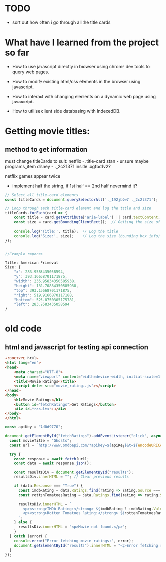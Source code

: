 # TODO
- sort out how often i go through all the title cards

# What have I learned from the project so far
- How to use javascript directly in browser using chrome dev tools to query web pages.

- How to modify existing html/css elements in the browser using javascript.

- How to interact with changing elements on a dynamic web page using javascript.

- How to utilise client side databasing with IndexedDB.

# Getting movie titles:

## method to get information
must change titleCards to suit:
netflix - .title-card
stan - unsure maybe programs_item
disney - ._2c21371 inside .xgfbc1v2?

netflix games appear twice
- implement half the string, if 1st half == 2nd half nevermind it?

```javascript
// Select all title-card elements
const titleCards = document.querySelectorAll('._192jb2w7 ._2c2l371');

// Loop through each title-card element and log the title and size
titleCards.forEach(card => {
    const title = card.getAttribute('aria-label') || card.textContent;  // Getting title from aria-label or text content
    const size = card.getBoundingClientRect();  // Getting the size of the title card (height, width, etc.)
    
    console.log('Title:', title);  // Log the title
    console.log('Size:', size);    // Log the size (bounding box info)
});


//Example reponse

Title: American Primeval
Size: {
    "x": 283.9583435058594,
    "y": 393.16668701171875,
    "width": 235.95834350585938,
    "height": 132.70834350585938,
    "top": 393.16668701171875,
    "right": 519.9166870117188,
    "bottom": 525.8750305175781,
    "left": 283.9583435058594
}

```

# old code
## html and javascript for testing api connection
```html
<!DOCTYPE html>
<html lang="en">
<head>
    <meta charset="UTF-8">
    <meta name="viewport" content="width=device-width, initial-scale=1.0">
    <title>Movie Ratings</title>
    <script defer src="movie_ratings.js"></script>
</head>
<body>
    <h1>Movie Ratings</h1>
    <button id="fetchRatings">Get Ratings</button>
    <div id="results"></div>
</body>
</html>
```
```javascript
const apiKey = "4d0d9770";

document.getElementById("fetchRatings").addEventListener("click", async function () {
  const movieTitle = "Ghosts";
  const url = `http://www.omdbapi.com/?apikey=${apiKey}&t=${encodeURIComponent(movieTitle)}&r=json`;

  try {
    const response = await fetch(url);
    const data = await response.json();

    const resultsDiv = document.getElementById("results");
    resultsDiv.innerHTML = ""; // Clear previous results

    if (data.Response === "True") {
      const imdbRating = data.Ratings.find(rating => rating.Source === "Internet Movie Database");
      const rottenTomatoesRating = data.Ratings.find(rating => rating.Source === "Rotten Tomatoes");

      resultsDiv.innerHTML = `
        <p><strong>IMDb Rating:</strong> ${imdbRating ? imdbRating.Value : "N/A"}</p>
        <p><strong>Rotten Tomatoes Rating:</strong> ${rottenTomatoesRating ? rottenTomatoesRating.Value : "N/A"}</p>
      `;
    } else {
      resultsDiv.innerHTML = "<p>Movie not found.</p>";
    }
  } catch (error) {
    console.error("Error fetching movie ratings:", error);
    document.getElementById("results").innerHTML = "<p>Error fetching ratings.</p>";
  }
});

```